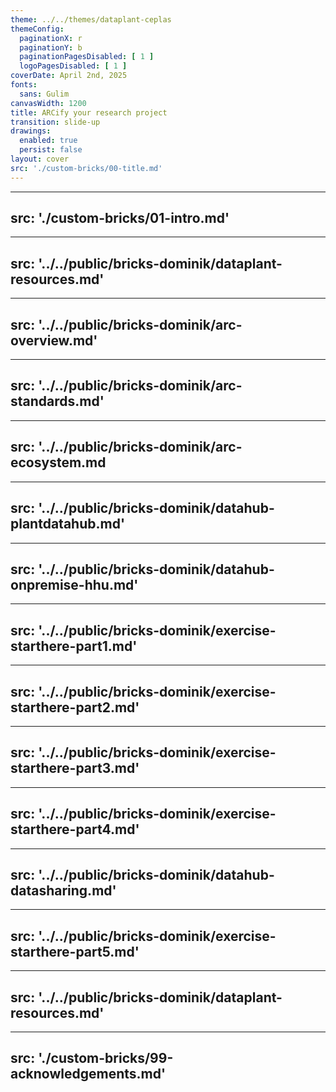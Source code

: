 ```yaml
---
theme: ../../themes/dataplant-ceplas
themeConfig:
  paginationX: r
  paginationY: b
  paginationPagesDisabled: [ 1 ]
  logoPagesDisabled: [ 1 ]
coverDate: April 2nd, 2025
fonts:
  sans: Gulim
canvasWidth: 1200
title: ARCify your research project
transition: slide-up
drawings:
  enabled: true
  persist: false
layout: cover
src: './custom-bricks/00-title.md'
---
```


---
src: './custom-bricks/01-intro.md'
---

---
src: '../../public/bricks-dominik/dataplant-resources.md'
---

---
src: '../../public/bricks-dominik/arc-overview.md'
---

---
src: '../../public/bricks-dominik/arc-standards.md'
---

---
src: '../../public/bricks-dominik/arc-ecosystem.md
---

---
src: '../../public/bricks-dominik/datahub-plantdatahub.md'
---

---
src: '../../public/bricks-dominik/datahub-onpremise-hhu.md'
---

---
src: '../../public/bricks-dominik/exercise-starthere-part1.md'
---

---
src: '../../public/bricks-dominik/exercise-starthere-part2.md'
---

---
src: '../../public/bricks-dominik/exercise-starthere-part3.md'
---

---
src: '../../public/bricks-dominik/exercise-starthere-part4.md'
---

---
src: '../../public/bricks-dominik/datahub-datasharing.md'
---

---
src: '../../public/bricks-dominik/exercise-starthere-part5.md'
---

---
src: '../../public/bricks-dominik/dataplant-resources.md'
---

---
src: './custom-bricks/99-acknowledgements.md'
---
